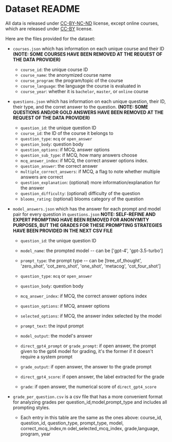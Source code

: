 # Dataset README

All data is released under [CC-BY-NC-ND](https://creativecommons.org/licenses/by-nc-nd/4.0/deed.en) license, except online courses, which are released under [CC-BY](https://creativecommons.org/licenses/by/4.0/) license. 

Here are the files provided for the dataset:

- `courses.json` which has information on each unique course and their ID **(NOTE: SOME COURSES HAVE BEEN REMOVED AT THE REQUEST OF THE DATA PROVIDER)** 
    - `course_id`: the unique course ID
    - `course_name`: the anonymized course name
    - `course_program`: the program/topic of the course
    - `course_language`: the language the course is evaluated in
    - `course_year`: whether it is `bachelor`, `master`, or `online` course

- `questions.json` which has information on each unique question, their ID, their type, and the corret answer to the question. **(NOTE: SOME QUESTIONS AND/OR GOLD ANSWERS HAVE BEEN REMOVED AT THE REQUEST OF THE DATA PROVIDER)** 
    - `question_id`: the unique question ID
    - `course_id`: the ID of the course it belongs to
    - `question_type`: `mcq` or `open_answer`
    - `question_body`: question body
    - `question_options`: if MCQ, answer options
    - `question_sub_type`: if MCQ, how many answers choose
    - `mcq_answer_index`: if MCQ, the correct answer options index.
    - `question_answer`: the correct answer
    - `multiple_correct_answers`: if MCQ, a flag to note whether multiple answers are correct
    - `question_explanation`: (optional) more information/explanation for the answer
    - `question_difficulty`: (optional) difficulty of the question
    - `blooms_rating`: (optional) blooms category of the question

- `model_answers.json` which has the answer for each prompt and model pair for every question in `questions.json` **NOTE: SELF-REFINE AND EXPERT PROMPTING HAVE BEEN REMOVED FOR ANONYMITY PURPOSES, BUT THE GRADES FOR THESE PROMPTING STRATEGIES HAVE BEEN PROVIDED IN THE NEXT CSV FILE**
    - `question_id`: the unique question ID
    - `model_name`: the prompted model -- can be ['gpt-4', 'gpt-3.5-turbo']
    - `prompt_type`: the prompt type -- can be [tree_of_thought', 'zero_shot', 'cot_zero_shot', 'one_shot', 'metacog', 'cot_four_shot']
    - `question_type`: `mcq` or `open_answer`
    
    - `question_body`: question body
    - `mcq_answer_index`: if MCQ, the correct answer options index

    - `question_options`: if MCQ, answer options
    - `selected_options`: if MCQ, the answer index selected by the model

    - `prompt_text`: the input prompt
    - `model_output`: the model's answer

    - `direct_gpt4_prompt` or `grade_prompt`: if open answer, the prompt given to the gpt4 model for grading, it's the former if it doesn't require a system prompt
    - `grade_output`: if open answer, the answer to the grade prompt
    - `direct_gpt4_score`: if open answer, the label extracted for the grade
    - `grade`: if open answer, the numerical score of `direct_gpt4_score`

- `grade_per_question.csv` is a csv file that has a more convenient format for analyzing grades per question_id,model,prompt_type and includes all prompting styles.
    - Each entry in this table are the same as the ones above: course_id, question_id, question_type, prompt_type, model, correct_mcq_index,m odel_selected_mcq_index, grade,language, program, year
